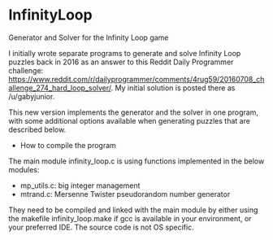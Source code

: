 # InfinityLoop
Generator and Solver for the Infinity Loop game

I initially wrote separate programs to generate and solve Infinity Loop puzzles back in 2016 as an answer to this Reddit Daily Programmer challenge: https://www.reddit.com/r/dailyprogrammer/comments/4rug59/20160708_challenge_274_hard_loop_solver/. My initial solution is posted there as /u/gabyjunior.

This new version implements the generator and the solver in one program, with some additional options available when generating puzzles that are described below.

* How to compile the program

The main module infinity_loop.c is using functions implemented in the below modules:
- mp_utils.c: big integer management
- mtrand.c: Mersenne Twister pseudorandom number generator

They need to be compiled and linked with the main module by either using the makefile infinity_loop.make if gcc is available in your environment, or your preferred IDE. The source code is not OS specific.
